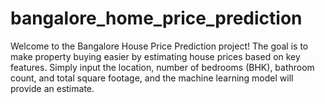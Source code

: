 # bangalore_home_price_prediction
Welcome to the Bangalore House Price Prediction project!  The goal is to make property buying easier by estimating house prices based on key features. Simply input the location, number of bedrooms (BHK), bathroom count, and total square footage, and the machine learning model will provide an estimate.
